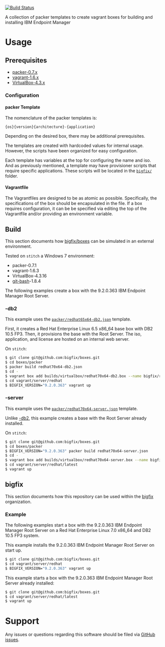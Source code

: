 [![Build Status](https://travis-ci.org/bigfix/boxes.svg?branch=master)](https://travis-ci.org/bigfix/boxes)

A collection of packer templates to create vagrant boxes for building and installing IBM Endpoint Manager

# Usage
## Prerequisites
- [packer-0.7.x](http://www.packer.io/downloads.html)
- [vagrant-1.6.x](http://www.vagrantup.com/downloads.html)
- [VirtualBox-4.3.x](https://www.virtualbox.org/wiki/Downloads)

### Configuration
#### packer Template
The nomenclature of the packer templates is:

```
{os}{version}{architecture}-{application}
```

Depending on the desired box, there may be additional prerequisites.

The templates are created with hardcoded values for internal usage. However, the scripts have been organized for easy configuration.

Each template has variables at the top for configuring the name and iso. And as previously mentioned, a template may have provisioner scripts that require specific applications. These scripts will be located in the [`bigfix/`](bigfix/) folder.

#### Vagrantfile
The Vagrantfiles are designed to be as atomic as possible. Specifically, the specifications of the box should be encapsulated in the file. If a box requires configuration, it can be be specified via editing the top of the Vagrantfile and/or providing an environment variable.

## Build
This section documents how [bigfix/boxes](https://github.com/bigfix/boxes) can be simulated in an external environment.

Tested on `stitch` a Windows 7 environment:
- packer-0.7.1
- vagrant-1.6.3
- VirtualBox-4.3.16
- [git-bash](http://git-scm.com/download/win)-1.8.4

The following examples create a box with the 9.2.0.363 IBM Endpoint Manager Root Server. 

### -db2
This example uses the [`packer/redhat65x64-db2.json`](packer/redhat65x64-db2.json) template.

First, it creates a Red Hat Enterprise Linux 6.5 x86_64 base box with DB2 10.5 FP3. Then, it provisions the base with the Root Server. The iso, application, and license are hosted on an internal web server.

On `stitch`:

```bash
$ git clone git@github.com:bigfix/boxes.git
$ cd boxes/packer
$ packer build redhat70x64-db2.json
$ cd -
$ vagrant box add builds/virtualbox/redhat70x64-db2.box --name bigfix/redhat70x64-db2
$ cd vagrant/server/redhat
$ BIGFIX_VERSION="9.2.0.363" vagrant up
```

### -server
This example uses the [`packer/redhat70x64-server.json`](packer/redhat70x64-db2.json) template.

Unlike [-db2](#-db2), this example creates a base with the Root Server already installed.

On `stitch`:

```bash
$ git clone git@github.com:bigfix/boxes.git
$ cd boxes/packer
$ BIGFIX_VERSION="9.2.0.363" packer build redhat70x64-server.json
$ cd -
$ vagrant box add builds/virtualbox/redhat70x64-server.box --name bigfix/redhat70x64-server92
$ cd vagrant/server/redhat/latest
$ vagrant up
```

## bigfix
This section documents how this repository can be used within the [bigfix](http://platdev.sfolab.ibm.com/) organization.

### Example
The following examples start a box with the 9.2.0.363 IBM Endpoint Manager Root Server on a Red Hat Enterprise Linux 7.0 x86_64 and DB2 10.5 FP3 system.

This example installs the 9.2.0.363 IBM Endpoint Manager Root Server on start up.

```bash
$ git clone git@github.com:bigfix/boxes.git
$ cd vagrant/server/redhat
$ BIGFIX_VERSION="9.2.0.363" vagrant up
```

This example starts a box with the 9.2.0.363 IBM Endpoint Manager Root Server already installed:

```bash
$ git clone git@github.com:bigfix/boxes.git
$ cd vagrant/server/redhat/latest
$ vagrant up
```

# Support
Any issues or questions regarding this software should be filed via [GitHub issues](https://github.com/bigfix/boxes/issues).
